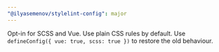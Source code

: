 ```yaml
---
"@ilyasemenov/stylelint-config": major
---
```


Opt-in for SCSS and Vue. Use plain CSS rules by default. Use `defineConfig({ vue: true, scss: true })` to restore the old behaviour.
